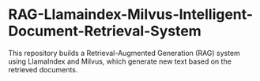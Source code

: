 # RAG-Llamaindex-Milvus-Intelligent-Document-Retrieval-System
This repository builds a Retrieval-Augmented Generation (RAG) system using LlamaIndex and Milvus, which generate new text based on the retrieved documents.
